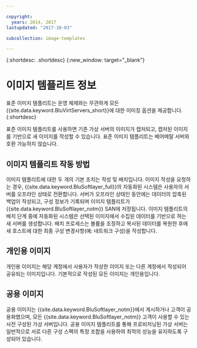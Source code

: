 ```yaml
---

copyright:
  years: 2014, 2017
lastupdated: "2017-10-03"

subcollection: image-templates

---
```


{:shortdesc: .shortdesc}
{:new_window: target="_blank"}

# 이미지 템플리트 정보

표준 이미지 템플리트는 운영 체제와는 무관하게 모든 {{site.data.keyword.BluVirtServers_short}}에 대한 이미징 옵션을 제공합니다.
{:shortdesc}

표준 이미지 템플리트를 사용하면 기존 가상 서버의 이미지가 캡처되고, 캡처된 이미지를 기반으로 새 이미지를 작성할 수 있습니다. 표준 이미지 템플리트는 베어메탈 서버와 호환 가능하지 않습니다.

## 이미지 템플리트 작동 방법
이미지 템플리트에 대한 두 개의 기본 조치는 작성 및 배치입니다. 이미지 작성을 요청하는 경우, {{site.data.keyword.BluSoftlayer_full}}의 자동화된 시스템은 사용자의 서버를 오프라인 상태로 전환합니다. 서버가 오프라인 상태인 동안에는 데이터의 압축된 백업이 작성되고, 구성 정보가 기록되며 이미지 템플리트가 {{site.data.keyword.BluSoftlayer_notm}} SAN에 저장됩니다. 이미지 템플리트의 배치 단계 중에 자동화된 시스템은 선택된 이미지에서 수집된 데이터를 기반으로 하는 새 서버를 생성합니다. 배치 프로세스는 볼륨을 조정하고 복사된 데이터를 복원한 후에 새 호스트에 대한 최종 구성 변경사항(예: 네트워크 구성)을 작성합니다.

## 개인용 이미지

개인용 이미지는 해당 계정에서 사용자가 작성한 이미지 또는 다른 계정에서 작성되어 공유되는 이미지입니다. 기본적으로 작성된 모든 이미지는 개인용입니다.

## 공용 이미지

공용 이미지는 {{site.data.keyword.BluSoftlayer_notm}}에서 게시하거나 고객이 공용화했으며, 모든 {{site.data.keyword.BluSoftlayer_notm}} 고객이 사용할 수 있는 사전 구성된 가상 서버입니다. 공용 이미지 템플리트를 통해 프로비저닝된 가상 서버는 일반적으로 서로 다른 구성 스펙의 특정 조합을 사용하여 최적의 성능을 유지하도록 구성되어 있습니다.
